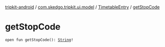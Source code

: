 [tripkit-android](../../index.md) / [com.skedgo.tripkit.ui.model](../index.md) / [TimetableEntry](index.md) / [getStopCode](./get-stop-code.md)

# getStopCode

`open fun getStopCode(): `[`String`](https://kotlinlang.org/api/latest/jvm/stdlib/kotlin/-string/index.html)`!`